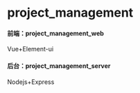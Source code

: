 # project_management
#### 前端：project_management_web
Vue+Element-ui
#### 后台：project_management_server
Nodejs+Express
